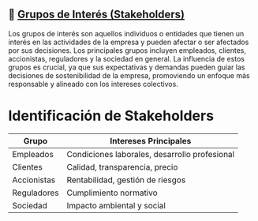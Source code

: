 ## 🤝 [Grupos de Interés (Stakeholders)](README.md)

Los grupos de interés son aquellos individuos o entidades que tienen un interés en las actividades de la empresa y pueden afectar o ser afectados por sus decisiones. Los principales grupos incluyen empleados, clientes, accionistas, reguladores y la sociedad en general. La influencia de estos grupos es crucial, ya que sus expectativas y demandas pueden guiar las decisiones de sostenibilidad de la empresa, promoviendo un enfoque más responsable y alineado con los intereses colectivos.

# Identificación de Stakeholders
| Grupo | Intereses Principales |
|-------|---------------------|
| Empleados | Condiciones laborales, desarrollo profesional |
| Clientes | Calidad, transparencia, precio |
| Accionistas | Rentabilidad, gestión de riesgos |
| Reguladores | Cumplimiento normativo |
| Sociedad | Impacto ambiental y social |
